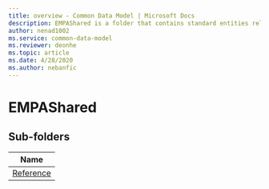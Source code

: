 ```yaml
---
title: overview - Common Data Model | Microsoft Docs
description: EMPAShared is a folder that contains standard entities related to the Common Data Model.
author: nenad1002
ms.service: common-data-model
ms.reviewer: deonhe
ms.topic: article
ms.date: 4/28/2020
ms.author: nebanfic
---
```


# EMPAShared


## Sub-folders

|Name|
|---|
|[Reference](Reference/overview.md)|



